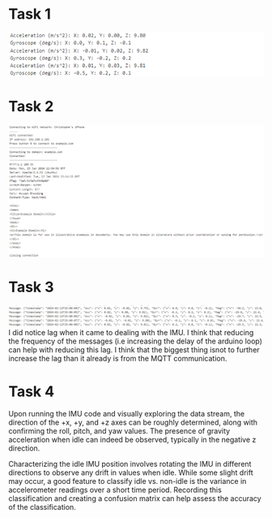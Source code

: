 # Task 1
![Alt text](task1.png)
# Task 2
![Alt text](task2.png)
# Task 3
![Alt text](task3.png)
I did notice lag when it came to dealing with the IMU. I think that reducing the frequency of the messages (i.e increasing the delay of the arduino loop) can help with reducing this lag. I think that the biggest thing isnot to further increase the lag than it already is from the MQTT communication.

# Task 4
Upon running the IMU code and visually exploring the data stream, the direction of the +x, +y, and +z axes can be roughly determined, along with confirming the roll, pitch, and yaw values. The presence of gravity acceleration when idle can indeed be observed, typically in the negative z direction.

Characterizing the idle IMU position involves rotating the IMU in different directions to observe any drift in values when idle. While some slight drift may occur, a good feature to classify idle vs. non-idle is the variance in accelerometer readings over a short time period. Recording this classification and creating a confusion matrix can help assess the accuracy of the classification.
